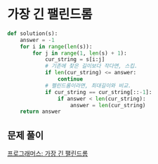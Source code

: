 # 가장 긴 팰린드롬

```python
def solution(s):
    answer = -1
    for i in range(len(s)):
        for j in range(1, len(s) + 1):
            cur_string = s[i:j]
            # 기존에 찾은 길이보다 작다면, 스킵.
            if len(cur_string) <= answer:
                continue
            # 펠린드롬이라면, 최대길이와 비교.    
            if cur_string == cur_string[::-1]:
                if answer < len(cur_string):
                    answer = len(cur_string)
    return answer
```



## 문제 풀이

[프로그래머스: 가장 긴 팰린드롬](https://dirmathfl.tistory.com/329)

